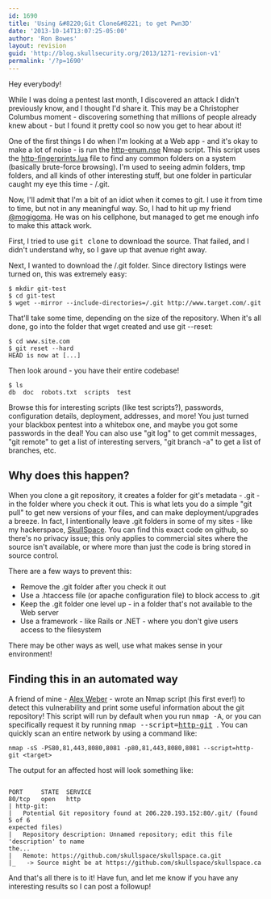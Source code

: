 ```yaml
---
id: 1690
title: 'Using &#8220;Git Clone&#8221; to get Pwn3D'
date: '2013-10-14T13:07:25-05:00'
author: 'Ron Bowes'
layout: revision
guid: 'http://blog.skullsecurity.org/2013/1271-revision-v1'
permalink: '/?p=1690'
---
```


Hey everybody!

While I was doing a pentest last month, I discovered an attack I didn't previously know, and I thought I'd share it. This may be a Christopher Columbus moment - discovering something that millions of people already knew about - but I found it pretty cool so now you get to hear about it!

One of the first things I do when I'm looking at a Web app - and it's okay to make a lot of noise - is run the [http-enum.nse](http://www.nmap.org/svn/scripts/http-enum.nse) Nmap script. This script uses the [http-fingerprints.lua](http://nmap.org/svn/nselib/data/http-fingerprints.lua) file to find any common folders on a system (basically brute-force browsing). I'm used to seeing admin folders, tmp folders, and all kinds of other interesting stuff, but one folder in particular caught my eye this time - /.git.  
  
Now, I'll admit that I'm a bit of an idiot when it comes to git. I use it from time to time, but not in any meaningful way. So, I had to hit up my friend [@mogigoma](http://www.twitter.com/mogigoma). He was on his cellphone, but managed to get me enough info to make this attack work.

First, I tried to use <tt>git clone</tt> to download the source. That failed, and I didn't understand why, so I gave up that avenue right away.

Next, I wanted to download the /.git folder. Since directory listings were turned on, this was extremely easy:

```
$ mkdir git-test
$ cd git-test
$ wget --mirror --include-directories=/.git http://www.target.com/.git
```

That'll take some time, depending on the size of the repository. When it's all done, go into the folder that wget created and use git --reset:

```
$ cd www.site.com
$ git reset --hard
HEAD is now at [...]
```

Then look around - you have their entire codebase!

```
$ ls
db  doc  robots.txt  scripts  test
```

Browse this for interesting scripts (like test scripts?), passwords, configuration details, deployment, addresses, and more! You just turned your blackbox pentest into a whitebox one, and maybe you got some passwords in the deal! You can also use "git log" to get commit messages, "git remote" to get a list of interesting servers, "git branch -a" to get a list of branches, etc.

## Why does this happen?

When you clone a git repository, it creates a folder for git's metadata - .git - in the folder where you check it out. This is what lets you do a simple "git pull" to get new versions of your files, and can make deployment/upgrades a breeze. In fact, I intentionally leave .git folders in some of my sites - like my hackerspace, [SkullSpace](http://skullspace.ca/.git/). You can find this exact code on github, so there's no privacy issue; this only applies to commercial sites where the source isn't available, or where more than just the code is bring stored in source control.

There are a few ways to prevent this:

- Remove the .git folder after you check it out
- Use a .htaccess file (or apache configuration file) to block access to .git
- Keep the .git folder one level up - in a folder that's not available to the Web server
- Use a framework - like Rails or .NET - where you don't give users access to the filesystem

There may be other ways as well, use what makes sense in your environment!

## Finding this in an automated way

A friend of mine - [Alex Weber](https://www.twitter.com/AlexWebr) - wrote an Nmap script (his first ever!) to detect this vulnerability and print some useful information about the git repository! This script will run by default when you run <tt>nmap -A</tt>, or you can specifically request it by running <tt>nmap --script=[http-git](http://www.nmap.org/svn/scripts/http-git.nse) <target></tt>. You can quickly scan an entire network by using a command like:

```
nmap -sS -PS80,81,443,8080,8081 -p80,81,443,8080,8081 --script=http-git <target>
```

The output for an affected host will look something like:

```

PORT     STATE  SERVICE
80/tcp   open   http
| http-git: 
|   Potential Git repository found at 206.220.193.152:80/.git/ (found 5 of 6
expected files)
|   Repository description: Unnamed repository; edit this file 'description' to name 
the...
|   Remote: https://github.com/skullspace/skullspace.ca.git
|_   -> Source might be at https://github.com/skullspace/skullspace.ca
```

And that's all there is to it! Have fun, and let me know if you have any interesting results so I can post a followup!